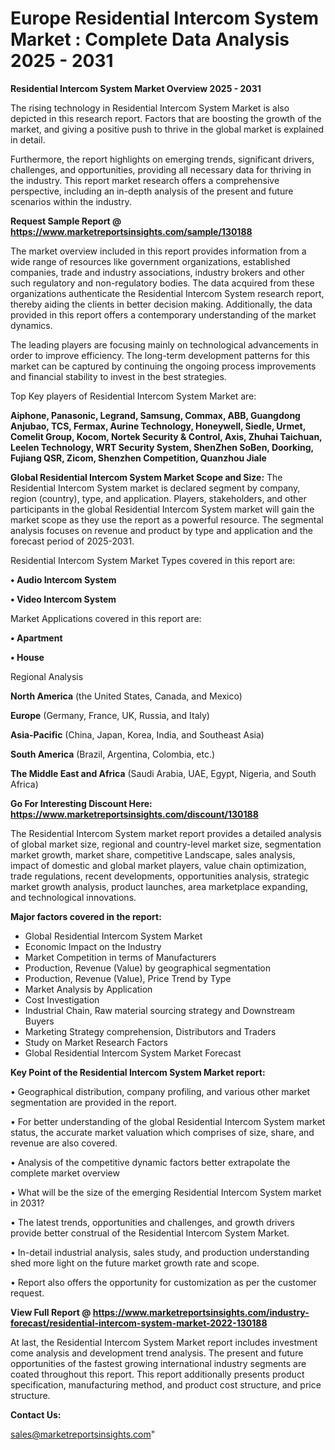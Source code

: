 # Europe Residential Intercom System Market : Complete Data Analysis 2025 - 2031

<Strong> Residential Intercom System Market Overview 2025 - 2031</strong>

The rising technology in Residential Intercom System Market is also depicted in this research report. Factors that are boosting the growth of the market, and giving a positive push to thrive in the global market is explained in detail.

Furthermore, the report highlights on emerging trends, significant drivers, challenges, and opportunities, providing all necessary data for thriving in the industry. This report market research offers a comprehensive perspective, including an in-depth analysis of the present and future scenarios within the industry.

<strong>Request Sample Report @ <a href=https://www.marketreportsinsights.com/sample/130188>https://www.marketreportsinsights.com/sample/130188</a></strong>

The market overview included in this report provides information from a wide range of resources like government organizations, established companies, trade and industry associations, industry brokers and other such regulatory and non-regulatory bodies. The data acquired from these organizations authenticate the Residential Intercom System research report, thereby aiding the clients in better decision making. Additionally, the data provided in this report offers a contemporary understanding of the market dynamics.

The leading players are focusing mainly on technological advancements in order to improve efficiency. The long-term development patterns for this market can be captured by continuing the ongoing process improvements and financial stability to invest in the best strategies.

Top Key players of Residential Intercom System Market are:

<strong>Aiphone, Panasonic, Legrand, Samsung, Commax, ABB, Guangdong Anjubao, TCS, Fermax, Aurine Technology, Honeywell, Siedle, Urmet, Comelit Group, Kocom, Nortek Security & Control, Axis, Zhuhai Taichuan, Leelen Technology, WRT Security System, ShenZhen SoBen, Doorking, Fujiang QSR, Zicom, Shenzhen Competition, Quanzhou Jiale</strong>

<strong><b>Global Residential Intercom System Market Scope and Size:</b></strong>
The Residential Intercom System market is declared segment by company, region (country), type, and application. Players, stakeholders, and other participants in the global Residential Intercom System market will gain the market scope as they use the report as a powerful resource. The segmental analysis focuses on revenue and product by type and application and the forecast period of 2025-2031.

Residential Intercom System Market Types covered in this report are:

<strong>• Audio Intercom System

• Video Intercom System</strong>

Market Applications covered in this report are:

<strong>• Apartment

• House</strong> 

Regional Analysis

<strong>North America</strong> (the United States, Canada, and Mexico)

<strong>Europe</strong> (Germany, France, UK, Russia, and Italy)

<strong>Asia-Pacific</strong> (China, Japan, Korea, India, and Southeast Asia)

<strong>South America</strong> (Brazil, Argentina, Colombia, etc.)

<strong>The Middle East and Africa</strong> (Saudi Arabia, UAE, Egypt, Nigeria, and South Africa)

<strong>Go For Interesting Discount Here: <a href=https://www.marketreportsinsights.com/discount/130188>https://www.marketreportsinsights.com/discount/130188</a></strong>

The Residential Intercom System market report provides a detailed analysis of global market size, regional and country-level market size, segmentation market growth, market share, competitive Landscape, sales analysis, impact of domestic and global market players, value chain optimization, trade regulations, recent developments, opportunities analysis, strategic market growth analysis, product launches, area marketplace expanding, and technological innovations.

<strong><b>Major factors covered in the report:</b></strong>
<ul>
  <li>Global Residential Intercom System Market </li>
  <li>Economic Impact on the Industry</li>
  <li>Market Competition in terms of Manufacturers</li>
  <li>Production, Revenue (Value) by geographical segmentation</li>
  <li>Production, Revenue (Value), Price Trend by Type</li>
  <li>Market Analysis by Application</li>
  <li>Cost Investigation</li>
  <li>Industrial Chain, Raw material sourcing strategy and Downstream Buyers</li>
  <li>Marketing Strategy comprehension, Distributors and Traders</li>
  <li>Study on Market Research Factors</li>
  <li>Global Residential Intercom System Market Forecast</li>
</ul>

<strong><b>Key Point of the Residential Intercom System Market report:</b></strong>

• Geographical distribution, company profiling, and various other market segmentation are provided in the report.

• For better understanding of the global Residential Intercom System market status, the accurate market valuation which comprises of size, share, and revenue are also covered.

• Analysis of the competitive dynamic factors better extrapolate the complete market overview

• What will be the size of the emerging Residential Intercom System market in 2031?

• The latest trends, opportunities and challenges, and growth drivers provide better construal of the Residential Intercom System Market.

• In-detail industrial analysis, sales study, and production understanding shed more light on the future market growth rate and scope.

• Report also offers the opportunity for customization as per the customer request.

<strong><b>View Full Report @ <a href=https://www.marketreportsinsights.com/industry-forecast/residential-intercom-system-market-2022-130188>https://www.marketreportsinsights.com/industry-forecast/residential-intercom-system-market-2022-130188</a></b></strong>


At last, the Residential Intercom System Market report includes investment come analysis and development trend analysis. The present and future opportunities of the fastest growing international industry segments are coated throughout this report. This report additionally presents product specification, manufacturing method, and product cost structure, and price structure.

<strong>Contact Us:</strong>

sales@marketreportsinsights.com"
